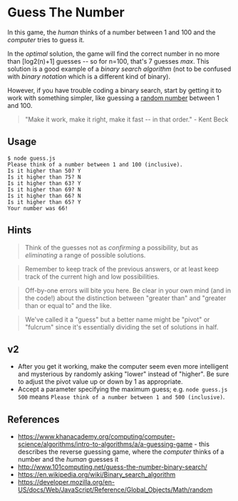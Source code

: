 # Guess The Number

In this game, the *human* thinks of a number between 1 and 100 and the *computer* tries to guess it.

In the *optimal* solution, the game will find the correct number in no more than [log2(n)+1] guesses -- so for n=100, that's 7 guesses *max*. This solution is a good example of a *binary search algorithm* (not to be confused with *binary notation* which is a different kind of binary). 

However, if you have trouble coding a binary search, start by getting it to work with something simpler, like guessing a [random number](https://developer.mozilla.org/en-US/docs/Web/JavaScript/Reference/Global_Objects/Math/random) between 1 and 100. 

> "Make it work, make it right, make it fast -- in that order." - Kent Beck

## Usage
```
$ node guess.js
Please think of a number between 1 and 100 (inclusive).
Is it higher than 50? Y
Is it higher than 75? N
Is it higher than 63? Y
Is it higher than 69? N
Is it higher than 66? N
Is it higher than 65? Y
Your number was 66!
```

## Hints

> Think of the guesses not as *confirming* a possibility, but as *eliminating* a range of possible solutions.

> Remember to keep track of the previous answers, or at least keep track of the current high and low possibilities.

> Off-by-one errors will bite you here. Be clear in your own mind (and in the code!) about the distinction between "greater than" and "greater than or equal to" and the like.

> We've called it a "guess" but a better name might be "pivot" or "fulcrum" since it's essentially dividing the set of solutions in half.

## v2 
* After you get it working, make the computer seem even more intelligent and mysterious by randomly asking "lower" instead of "higher". Be sure to adjust the pivot value up or down by 1 as appropriate.
* Accept a parameter specifying the maximum guess; e.g. `node guess.js 500` means `Please think of a number between 1 and 500 (inclusive)`.

## References

* https://www.khanacademy.org/computing/computer-science/algorithms/intro-to-algorithms/a/a-guessing-game - this describes the reverse guessing game, where the *computer* thinks of a number and the *human* guesses it
* http://www.101computing.net/guess-the-number-binary-search/
* https://en.wikipedia.org/wiki/Binary_search_algorithm
* https://developer.mozilla.org/en-US/docs/Web/JavaScript/Reference/Global_Objects/Math/random


